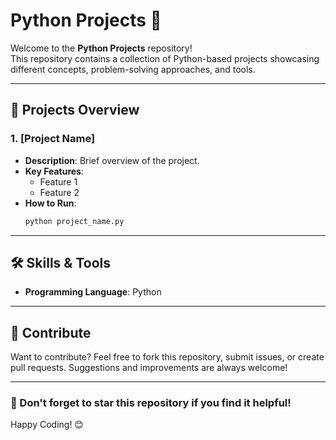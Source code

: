 # Python Projects 🐍  

Welcome to the **Python Projects** repository!  
This repository contains a collection of Python-based projects showcasing different concepts, problem-solving approaches, and tools.  

---

## 📂 Projects Overview  

### 1. **[Project Name]**  
   - **Description**: Brief overview of the project.  
   - **Key Features**:  
     - Feature 1  
     - Feature 2  
   - **How to Run**:  
     ```bash
     python project_name.py
     ```
---

## 🛠️ Skills & Tools  

- **Programming Language**: Python   

---

## 🤝 Contribute  

Want to contribute? Feel free to fork this repository, submit issues, or create pull requests. Suggestions and improvements are always welcome!  

---

### 🌟 Don't forget to star this repository if you find it helpful!  

Happy Coding! 😊  
